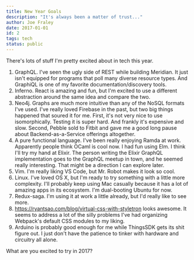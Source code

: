 ```yaml
---
title: New Year Goals
description: "It's always been a matter of trust..."
author: Joe Fraley
date: 2017-01-01
id: 2
tags: tech
status: public
---
```

There's lots of stuff I'm pretty excited about in tech this year.

1. GraphQL. I've seen the ugly side of REST while building Meridian. It just isn't equipped for programs that poll many diverse resource types. And GraphiQL is one of my favorite documentation/discovery tools.  
2. Inferno. React is amazing and fun, but I'm excited to use a different abstraction around the same idea and compare the two.  
3. Neo4j. Graphs are much more intuitive than any of the NoSQL formats I've used. I've really loved Firebase in the past, but two big things happened that soured it for me. First, it's not very nice to use isomorphically. Testing it is super hard. And frankly it's expensive and slow. Second, Pebble sold to Fitbit and gave me a good long pause about Backend-as-a-Service offerings altogether.  
4. A pure functional language. I've been really enjoying Ramda at work. Apparently people think OCaml is cool now. I had fun using Elm. I think I'll try my hand at Elixir. The person writing the Elixir GraphQL implementation goes to the GraphQL meetup in town, and he seemed really interesting. That might be a direction I can explore later.  
5. Vim. I'm really liking VS Code, but Mr. Robot makes it look so cool.  
6. Linux. I've loved OS X, but I'm ready to try something with a little more complexity. I'll probably keep using Mac casually because it has a lot of amazing apps in its ecosystem. I'm dual-booting Ubuntu for now.  
7. Redux-saga. I'm using it at work a little already, but I'd really like to see more.  
8. https://ryantsao.com/blog/virtual-css-with-styletron looks awesome. It seems to address a lot of the silly problems I've had organizing Webpack's default CSS modules to my liking.  
9. Arduino is probably good enough for me while ThingsSDK gets its shit figure out. I just don't have the patience to tinker with hardware and circuitry all alone.  

What are you excited to try in 2017?

